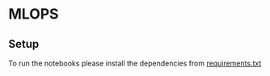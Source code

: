 # MLOPS

## Setup

To run the notebooks please install the dependencies from [requirements.txt](requirements.txt)
